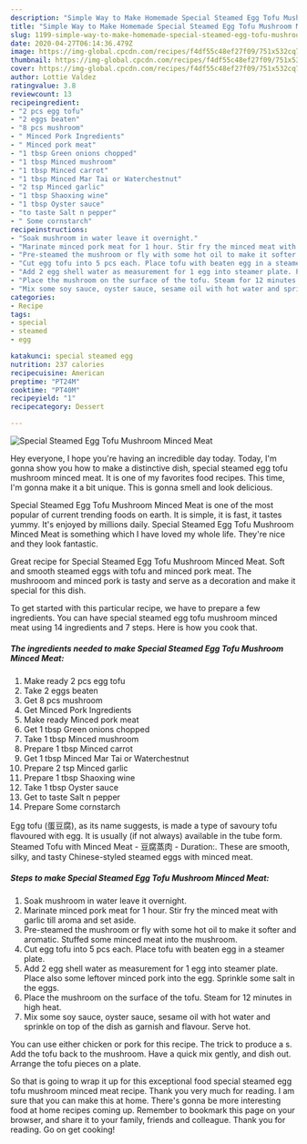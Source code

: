 ```yaml
---
description: "Simple Way to Make Homemade Special Steamed Egg Tofu Mushroom Minced Meat"
title: "Simple Way to Make Homemade Special Steamed Egg Tofu Mushroom Minced Meat"
slug: 1199-simple-way-to-make-homemade-special-steamed-egg-tofu-mushroom-minced-meat
date: 2020-04-27T06:14:36.479Z
image: https://img-global.cpcdn.com/recipes/f4df55c48ef27f09/751x532cq70/special-steamed-egg-tofu-mushroom-minced-meat-recipe-main-photo.jpg
thumbnail: https://img-global.cpcdn.com/recipes/f4df55c48ef27f09/751x532cq70/special-steamed-egg-tofu-mushroom-minced-meat-recipe-main-photo.jpg
cover: https://img-global.cpcdn.com/recipes/f4df55c48ef27f09/751x532cq70/special-steamed-egg-tofu-mushroom-minced-meat-recipe-main-photo.jpg
author: Lottie Valdez
ratingvalue: 3.8
reviewcount: 13
recipeingredient:
- "2 pcs egg tofu"
- "2 eggs beaten"
- "8 pcs mushroom"
- " Minced Pork Ingredients"
- " Minced pork meat"
- "1 tbsp Green onions chopped"
- "1 tbsp Minced mushroom"
- "1 tbsp Minced carrot"
- "1 tbsp Minced Mar Tai or Waterchestnut"
- "2 tsp Minced garlic"
- "1 tbsp Shaoxing wine"
- "1 tbsp Oyster sauce"
- "to taste Salt n pepper"
- " Some cornstarch"
recipeinstructions:
- "Soak mushroom in water leave it overnight."
- "Marinate minced pork meat for 1 hour. Stir fry the minced meat with garlic till aroma and set aside."
- "Pre-steamed the mushroom or fly with some hot oil to make it softer and aromatic. Stuffed some minced meat into the mushroom."
- "Cut egg tofu into 5 pcs each. Place tofu with beaten egg in a steamer plate."
- "Add 2 egg shell water as measurement for 1 egg into steamer plate. Place also some leftover minced pork into the egg. Sprinkle some salt in the eggs."
- "Place the mushroom on the surface of the tofu. Steam for 12 minutes in high heat."
- "Mix some soy sauce, oyster sauce, sesame oil with hot water and sprinkle on top of the dish as garnish and flavour. Serve hot."
categories:
- Recipe
tags:
- special
- steamed
- egg

katakunci: special steamed egg 
nutrition: 237 calories
recipecuisine: American
preptime: "PT24M"
cooktime: "PT40M"
recipeyield: "1"
recipecategory: Dessert

---
```



![Special Steamed Egg Tofu Mushroom Minced Meat](https://img-global.cpcdn.com/recipes/f4df55c48ef27f09/751x532cq70/special-steamed-egg-tofu-mushroom-minced-meat-recipe-main-photo.jpg)

Hey everyone, I hope you're having an incredible day today. Today, I'm gonna show you how to make a distinctive dish, special steamed egg tofu mushroom minced meat. It is one of my favorites food recipes. This time, I'm gonna make it a bit unique. This is gonna smell and look delicious.

Special Steamed Egg Tofu Mushroom Minced Meat is one of the most popular of current trending foods on earth. It is simple, it is fast, it tastes yummy. It's enjoyed by millions daily. Special Steamed Egg Tofu Mushroom Minced Meat is something which I have loved my whole life. They're nice and they look fantastic.

Great recipe for Special Steamed Egg Tofu Mushroom Minced Meat. Soft and smooth steamed eggs with tofu and minced pork meat. The mushrooom and minced pork is tasty and serve as a decoration and make it special for this dish.


To get started with this particular recipe, we have to prepare a few ingredients. You can have special steamed egg tofu mushroom minced meat using 14 ingredients and 7 steps. Here is how you cook that.

<!--inarticleads1-->

##### The ingredients needed to make Special Steamed Egg Tofu Mushroom Minced Meat:

1. Make ready 2 pcs egg tofu
1. Take 2 eggs beaten
1. Get 8 pcs mushroom
1. Get  Minced Pork Ingredients
1. Make ready  Minced pork meat
1. Get 1 tbsp Green onions chopped
1. Take 1 tbsp Minced mushroom
1. Prepare 1 tbsp Minced carrot
1. Get 1 tbsp Minced Mar Tai or Waterchestnut
1. Prepare 2 tsp Minced garlic
1. Prepare 1 tbsp Shaoxing wine
1. Take 1 tbsp Oyster sauce
1. Get to taste Salt n pepper
1. Prepare  Some cornstarch


Egg tofu (蛋豆腐), as its name suggests, is made a type of savoury tofu flavoured with egg. It is usually (if not always) available in the tube form. Steamed Tofu with Minced Meat - 豆腐蒸肉 - Duration:. These are smooth, silky, and tasty Chinese-styled steamed eggs with minced meat. 

<!--inarticleads2-->

##### Steps to make Special Steamed Egg Tofu Mushroom Minced Meat:

1. Soak mushroom in water leave it overnight.
1. Marinate minced pork meat for 1 hour. Stir fry the minced meat with garlic till aroma and set aside.
1. Pre-steamed the mushroom or fly with some hot oil to make it softer and aromatic. Stuffed some minced meat into the mushroom.
1. Cut egg tofu into 5 pcs each. Place tofu with beaten egg in a steamer plate.
1. Add 2 egg shell water as measurement for 1 egg into steamer plate. Place also some leftover minced pork into the egg. Sprinkle some salt in the eggs.
1. Place the mushroom on the surface of the tofu. Steam for 12 minutes in high heat.
1. Mix some soy sauce, oyster sauce, sesame oil with hot water and sprinkle on top of the dish as garnish and flavour. Serve hot.


You can use either chicken or pork for this recipe. The trick to produce a s. Add the tofu back to the mushroom. Have a quick mix gently, and dish out. Arrange the tofu pieces on a plate. 

So that is going to wrap it up for this exceptional food special steamed egg tofu mushroom minced meat recipe. Thank you very much for reading. I am sure that you can make this at home. There's gonna be more interesting food at home recipes coming up. Remember to bookmark this page on your browser, and share it to your family, friends and colleague. Thank you for reading. Go on get cooking!
